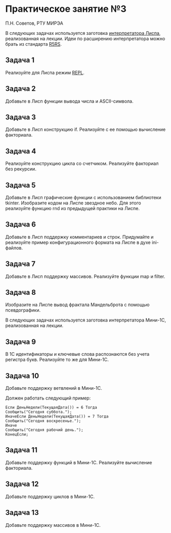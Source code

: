 # Практическое занятие №3

П.Н. Советов, РТУ МИРЭА

В следующих задачах используется заготовка [интерпретатора Лиспа](lisp.py), реализованная на лекции. Идеи по расширению интерпретатора можно брать из стандарта [R5RS](https://groups.csail.mit.edu/mac/ftpdir/scheme-reports/r5rs-html/r5rs_8.html#SEC48).

## Задача 1

Реализуйте для Лиспа режим [REPL](https://ru.wikipedia.org/wiki/REPL).

## Задача 2

Добавьте в Лисп функции вывода числа и ASCII-символа.

## Задача 3

Добавьте в Лисп конструкцию if. Реализуйте с ее помощью вычисление факториала.

## Задача 4

Реализуйте конструкцию цикла со счетчиком. Реализуйте факториал без рекурсии.

## Задача 5

Добавьте в Лисп графические функции с использованием библиотеки tkinter.
Изобразите кодом на Лиспе звездное небо. Для этого реализуйте функцию rnd из предыдущей практики на Лиспе.

## Задача 6

Добавьте в Лисп поддержку комментариев и строк. Придумайте и реализуйте пример конфигурационного формата на Лиспе в духе ini-файлов.

## Задача 7

Добавьте в Лисп поддержку массивов. Реализуйте функции map и filter.

## Задача 8

Изобразите на Лиспе вывод фрактала Мандельброта с помощью псевдографики.

В следующих задачах используется заготовка интерпретатора Мини-1C, реализованная на лекции.

## Задача 9

В 1С идентификаторы и ключевые слова распознаются без учета регистра букв. Реализуйте то же для Мини-1С.

## Задача 10

Добавьте поддержку ветвлений в Мини-1С.

Должен работать следующий пример:

```
Если ДеньНедели(ТекущаяДата()) = 6 Тогда
Сообщить("Сегодня суббота.");
ИначеЕсли ДеньНедели(ТекущаяДата()) = 7 Тогда
Сообщить("Сегодня воскресенье.");
Иначе
Сообщить("Сегодня рабочий день.");
КонецЕсли;
```

## Задача 11

Добавьте поддержку функций в Мини-1С. Реализуйте вычисление факториала.

## Задача 12

Добавьте поддержку циклов в Мини-1С.

## Задача 13

Добавьте поддержку массивов в Мини-1С.
